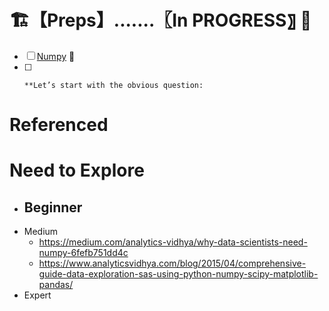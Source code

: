 # 🏗️【Preps】.......〖In PROGRESS〗 🚧

- [ ] [Numpy](Numpy.md) :construction:
- [ ]     **Let’s start with the obvious question:

# Referenced

# Need to Explore

- ## Beginner
- Medium
  - https://medium.com/analytics-vidhya/why-data-scientists-need-numpy-6fefb751dd4c
  - https://www.analyticsvidhya.com/blog/2015/04/comprehensive-guide-data-exploration-sas-using-python-numpy-scipy-matplotlib-pandas/
- Expert

